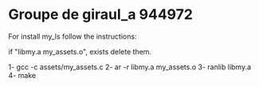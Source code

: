 # Groupe de giraul_a 944972

For install my_ls follow the instructions:

if "libmy.a my_assets.o", exists delete them.

1- gcc -c assets/my_assets.c
2- ar -r libmy.a my_assets.o
3- ranlib libmy.a
4- make
